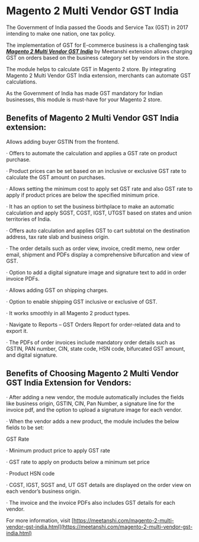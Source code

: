 # Magento 2 Multi Vendor GST India


The Government of India passed the Goods and Service Tax (GST) in 2017 intending to make one nation, one tax policy.

The implementation of GST for E-commerce business is a challenging task ***[Magento 2 Multi Vendor GST India](https://meetanshi.com/magento-2-multi-vendor-gst-india.html)*** by Meetanshi extension allows charging GST on orders based on the business category set by vendors in the store.

The module helps to calculate GST in Magento 2 store. By integrating Magento 2 Multi Vendor GST India extension, merchants can automate GST calculations.

As the Government of India has made GST mandatory for Indian businesses, this module is must-have for your Magento 2 store.

##  Benefits of Magento 2 Multi Vendor GST India extension:

Allows adding buyer GSTIN from the frontend.

· Offers to automate the calculation and applies a GST rate on product purchase.

· Product prices can be set based on an inclusive or exclusive GST rate to calculate the GST amount on purchases.

· Allows setting the minimum cost to apply set GST rate and also GST rate to apply if product prices are below the specified minimum price.

· It has an option to set the business birthplace to make an automatic calculation and apply SGST, CGST, IGST, UTGST based on states and union territories of India.

· Offers auto calculation and applies GST to cart subtotal on the destination address, tax rate slab and business origin.

· The order details such as order view, invoice, credit memo, new order email, shipment and PDFs display a comprehensive bifurcation and view of GST.

· Option to add a digital signature image and signature text to add in order invoice PDFs.

· Allows adding GST on shipping charges.

· Option to enable shipping GST inclusive or exclusive of GST.

· It works smoothly in all Magento 2 product types.

· Navigate to Reports – GST Orders Report for order-related data and to export it.

· The PDFs of order invoices include mandatory order details such as GSTIN, PAN number, CIN, state code, HSN code, bifurcated GST amount, and digital signature.

##  Benefits of Choosing Magento 2 Multi Vendor GST India Extension for Vendors:

· After adding a new vendor, the module automatically includes the fields like business origin, GSTIN, CIN, Pan Number, a signature line for the invoice pdf, and the option to upload a signature image for each vendor.

· When the vendor adds a new product, the module includes the below fields to be set:

GST Rate

· Minimum product price to apply GST rate

· GST rate to apply on products below a minimum set price

· Product HSN code

· CGST, IGST, SGST and, UT GST details are displayed on the order view on each vendor’s business origin.

· The invoice and the invoice PDFs also includes GST details for each vendor.

For more information, visit [https://meetanshi.com/magento-2-multi-vendor-gst-india.html](https://meetanshi.com/magento-2-multi-vendor-gst-india.html)




